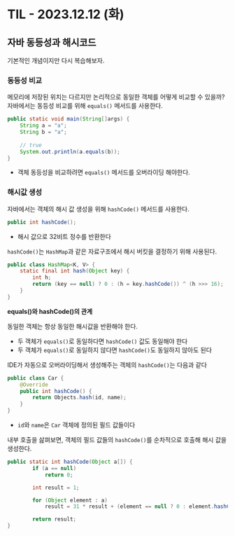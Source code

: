 # TIL - 2023.12.12 (화)
## 자바 동등성과 해시코드
기본적인 개념이지만 다시 복습해보자.

### 동등성 비교
메모리에 저장된 위치는 다르지만 논리적으로 동일한 객체를 어떻게 비교할 수 있을까?
자바에서는 동등성 비교를 위해 `equals()` 메서드를 사용한다.
```java
public static void main(String[]args) {
    String a = "a";
    String b = "a";
    
    // true
    System.out.println(a.equals(b));
}
```
- 객체 동등성을 비교하려면 `equals()` 메서드를 오버라이딩 해야한다.

### 해시값 생성
자바에서는 객체의 해시 값 생성을 위해 `hashCode()` 메서드를 사용한다. 
```java
public int hashCode();
```
- 해시 값으로 32비트 정수를 반환한다

`hashCode()`는 `HashMap`과 같은 자료구조에서 해시 버킷을 결정하기 위해 사용된다.
```java
public class HashMap<K, V> {
    static final int hash(Object key) {
        int h;
        return (key == null) ? 0 : (h = key.hashCode()) ^ (h >>> 16);
    }
}
```

**equals()와 hashCode()의 관계**

동일한 객체는 항상 동일한 해시값을 반환해야 한다. 
- 두 객체가 `equals()`로 동일하다면 `hashCode()` 값도 동일해야 한다
- 두 객체가 `equals()`로 동일하지 않다면 `hashCode()`도 동일하지 않아도 된다

IDE가 자동으로 오버라이딩해서 생성해주는 객체의 `hashCode()`는 다음과 같다
```java
public class Car {
    @Override
    public int hashCode() {
        return Objects.hash(id, name);
    }
}
```
- `id`와 `name`은 `Car` 객체에 정의된 필드 값들이다


내부 호출을 삺펴보면, 객체의 필드 값들의 `hashCode()`를 순차적으로 호출해 해시 값을 생성한다.
```java
public static int hashCode(Object a[]) {
        if (a == null)
            return 0;

        int result = 1;

        for (Object element : a)
            result = 31 * result + (element == null ? 0 : element.hashCode());

        return result;
}
```
